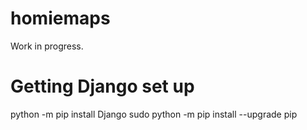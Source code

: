 # homiemaps
Work in progress.


# Getting Django set up
python -m pip install Django
sudo python -m pip install --upgrade pip